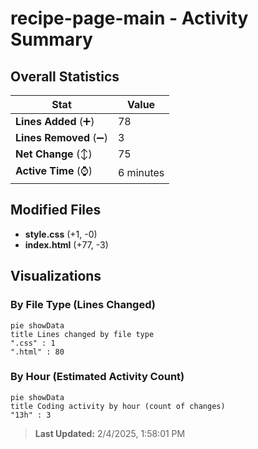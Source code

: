 # recipe-page-main - Activity Summary 

## Overall Statistics

| Stat                   | Value                                                             |
| ---------------------- | ----------------------------------------------------------------- |
| **Lines Added** (➕)   | 78                                          |
| **Lines Removed** (➖) | 3                                        |
| **Net Change** (↕)    | 75                |
| **Active Time** (⌚)   | 6 minutes |


## Modified Files
- **style.css** (+1, -0)
- **index.html** (+77, -3)

## Visualizations

### By File Type (Lines Changed)

```mermaid
pie showData
title Lines changed by file type
".css" : 1
".html" : 80
```

### By Hour (Estimated Activity Count)

```mermaid
pie showData
title Coding activity by hour (count of changes)
"13h" : 3
```


> **Last Updated:** 2/4/2025, 1:58:01 PM